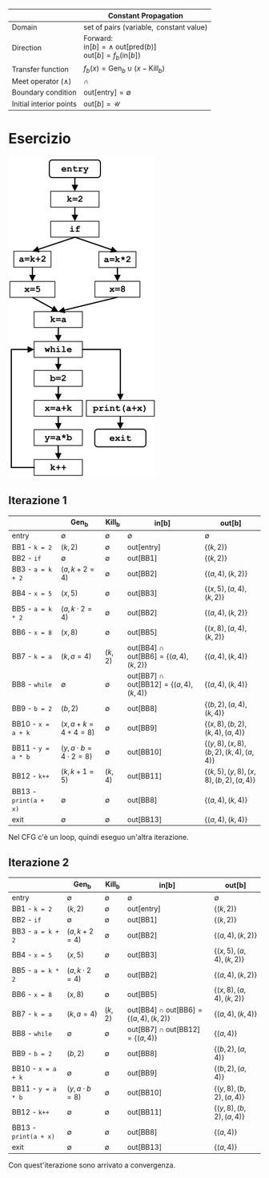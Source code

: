 | &nbsp;                  | Constant Propagation                                                                                    |
| ----------------------- | ------------------------------------------------------------------------------------------------------- |
| Domain                  | set of pairs $\left(\text{variable}, \text{ constant value}\right)$                                     |
| Direction               | Forward:<br/>$\text{in}[b] = \land \text{ out}[\text{pred}(b)]$<br/>$\text{out}[b] = f_b(\text{in}[b])$ |
| Transfer function       | $f_b(x) = \text{Gen}_b \cup \left(x - \text{Kill}_b\right)$                                             |
| Meet operator ($\land$) | $\cap$                                                                                                  |
| Boundary condition      | $\text{out}[\text{entry}] = \emptyset$                                                                  |
| Initial interior points | $\text{out}[b] = \mathcal{U}$                                                                           |

# Esercizio

![](assets/constant_propagation.png)

## Iterazione 1

| &nbsp;                | Gen<sub>b</sub>                             | Kill<sub>b</sub>    | in[b]                                                                                                                 | out[b]                                                                                                                   |
| --------------------- | ------------------------------------------- | ------------------- | --------------------------------------------------------------------------------------------------------------------- | ------------------------------------------------------------------------------------------------------------------------ |
| entry                 | $\emptyset$                                 | $\emptyset$         | $\emptyset$                                                                                                           | $\emptyset$                                                                                                              |
| BB1 - `k = 2`         | $\left(k, 2\right)$                         | $\emptyset$         | out[entry]                                                                                                            | $\left\lbrace\left(k, 2\right)\right\rbrace$                                                                             |
| BB2 - `if`            | $\emptyset$                                 | $\emptyset$         | out[BB1]                                                                                                              | $\left\lbrace\left(k, 2\right)\right\rbrace$                                                                             |
| BB3 - `a = k + 2`     | $\left(a, k + 2 = 4\right)$                 | $\emptyset$         | out[BB2]                                                                                                              | $\left\lbrace\left(a, 4\right), \left(k, 2\right)\right\rbrace$                                                          |
| BB4 - `x = 5`         | $\left(x, 5\right)$                         | $\emptyset$         | out[BB3]                                                                                                              | $\left\lbrace\left(x, 5\right), \left(a, 4\right), \left(k, 2\right)\right\rbrace$                                       |
| BB5 - `a = k * 2`     | $\left(a, k\cdot 2 = 4\right)$              | $\emptyset$         | out[BB2]                                                                                                              | $\left\lbrace\left(a, 4\right), \left(k, 2\right)\right\rbrace$                                                          |
| BB6 - `x = 8`         | $\left(x, 8\right)$                         | $\emptyset$         | out[BB5]                                                                                                              | $\left\lbrace\left(x, 8\right), \left(a, 4\right), \left(k, 2\right)\right\rbrace$                                       |
| BB7 - `k = a`         | $\left(k, a = 4\right)$                     | $\left(k, 2\right)$ | $\text{out}[\text{BB4}] \cap \text{out}[\text{BB6}] = \left\lbrace\left(a, 4\right), \left(k, 2\right)\right\rbrace$  | $\left\lbrace\left(a, 4\right), \left(k, 4\right)\right\rbrace$                                                          |
| BB8 - `while`         | $\emptyset$                                 | $\emptyset$         | $\text{out}[\text{BB7}] \cap \text{out}[\text{BB12}] = \left\lbrace\left(a, 4\right), \left(k, 4\right)\right\rbrace$ | $\left\lbrace\left(a, 4\right), \left(k, 4\right)\right\rbrace$                                                          |
| BB9 - `b = 2`         | $\left(b, 2\right)$                         | $\emptyset$         | out[BB8]                                                                                                              | $\left\lbrace\left(b, 2\right), \left(a, 4\right), \left(k, 4\right)\right\rbrace$                                       |
| BB10 - `x = a + k`    | $\left(x, a + k = 4 + 4 = 8\right)$         | $\emptyset$         | out[BB9]                                                                                                              | $\left\lbrace\left(x, 8\right), \left(b, 2\right), \left(k, 4\right), \left(a, 4\right)\right\rbrace$                    |
| BB11 - `y = a * b`    | $\left(y, a \cdot b = 4 \cdot 2 = 8\right)$ | $\emptyset$         | out[BB10]                                                                                                             | $\left\lbrace\left(y, 8\right), \left(x, 8\right), \left(b, 2\right), \left(k, 4\right), \left(a, 4\right)\right\rbrace$ |
| BB12 - `k++`          | $\left(k, k + 1 = 5\right)$                 | $\left(k, 4\right)$ | out[BB11]                                                                                                             | $\left\lbrace\left(k, 5\right), \left(y, 8\right), \left(x, 8\right), \left(b, 2\right), \left(a, 4\right)\right\rbrace$ |
| BB13 - `print(a + x)` | $\emptyset$                                 | $\emptyset$         | out[BB8]                                                                                                              | $\left\lbrace\left(a, 4\right), \left(k, 4\right)\right\rbrace$                                                          |
| exit                  | $\emptyset$                                 | $\emptyset$         | out[BB13]                                                                                                             | $\left\lbrace\left(a, 4\right), \left(k, 4\right)\right\rbrace$                                                          |

Nel CFG c'è un loop, quindi eseguo un'altra iterazione.

## Iterazione 2

| &nbsp;                | Gen<sub>b</sub>                | Kill<sub>b</sub>    | in[b]                                                                                                                | out[b]                                                                             |
| --------------------- | ------------------------------ | ------------------- | -------------------------------------------------------------------------------------------------------------------- | ---------------------------------------------------------------------------------- |
| entry                 | $\emptyset$                    | $\emptyset$         | $\emptyset$                                                                                                          | $\emptyset$                                                                        |
| BB1 - `k = 2`         | $\left(k, 2\right)$            | $\emptyset$         | out[entry]                                                                                                           | $\left\lbrace\left(k, 2\right)\right\rbrace$                                       |
| BB2 - `if`            | $\emptyset$                    | $\emptyset$         | out[BB1]                                                                                                             | $\left\lbrace\left(k, 2\right)\right\rbrace$                                       |
| BB3 - `a = k + 2`     | $\left(a, k + 2 = 4\right)$    | $\emptyset$         | out[BB2]                                                                                                             | $\left\lbrace\left(a, 4\right), \left(k, 2\right)\right\rbrace$                    |
| BB4 - `x = 5`         | $\left(x, 5\right)$            | $\emptyset$         | out[BB3]                                                                                                             | $\left\lbrace\left(x, 5\right), \left(a, 4\right), \left(k, 2\right)\right\rbrace$ |
| BB5 - `a = k * 2`     | $\left(a, k\cdot 2 = 4\right)$ | $\emptyset$         | out[BB2]                                                                                                             | $\left\lbrace\left(a, 4\right), \left(k, 2\right)\right\rbrace$                    |
| BB6 - `x = 8`         | $\left(x, 8\right)$            | $\emptyset$         | out[BB5]                                                                                                             | $\left\lbrace\left(x, 8\right), \left(a, 4\right), \left(k, 2\right)\right\rbrace$ |
| BB7 - `k = a`         | $\left(k, a = 4\right)$        | $\left(k, 2\right)$ | $\text{out}[\text{BB4}] \cap \text{out}[\text{BB6}] = \left\lbrace\left(a, 4\right), \left(k, 2\right)\right\rbrace$ | $\left\lbrace\left(a, 4\right), \left(k, 4\right)\right\rbrace$                    |
| BB8 - `while`         | $\emptyset$                    | $\emptyset$         | $\text{out}[\text{BB7}] \cap \text{out}[\text{BB12}] = \left\lbrace\left(a, 4\right)\right\rbrace$                   | $\left\lbrace\left(a, 4\right)\right\rbrace$                                       |
| BB9 - `b = 2`         | $\left(b, 2\right)$            | $\emptyset$         | out[BB8]                                                                                                             | $\left\lbrace\left(b, 2\right), \left(a, 4\right)\right\rbrace$                    |
| BB10 - `x = a + k`    | $\emptyset$                    | $\emptyset$         | out[BB9]                                                                                                             | $\left\lbrace\left(b, 2\right), \left(a, 4\right)\right\rbrace$                    |
| BB11 - `y = a * b`    | $\left(y, a\cdot b = 8\right)$ | $\emptyset$         | out[BB10]                                                                                                            | $\left\lbrace\left(y, 8\right), \left(b, 2\right), \left(a, 4\right)\right\rbrace$ |
| BB12 - `k++`          | $\emptyset$                    | $\emptyset$         | out[BB11]                                                                                                            | $\left\lbrace\left(y, 8\right), \left(b, 2\right), \left(a, 4\right)\right\rbrace$ |
| BB13 - `print(a + x)` | $\emptyset$                    | $\emptyset$         | out[BB8]                                                                                                             | $\left\lbrace\left(a, 4\right)\right\rbrace$                                       |
| exit                  | $\emptyset$                    | $\emptyset$         | out[BB13]                                                                                                            | $\left\lbrace\left(a, 4\right)\right\rbrace$                                       |

Con quest'iterazione sono arrivato a convergenza.